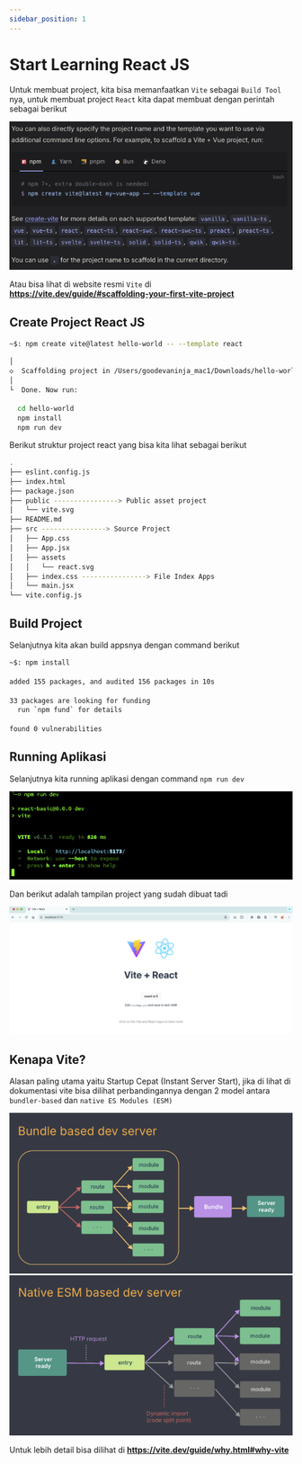 ```yaml
---
sidebar_position: 1
---
```


# Start Learning React JS

Untuk membuat project, kita bisa memanfaatkan `Vite` sebagai `Build Tool` nya, untuk membuat project `React` kita dapat membuat dengan perintah sebagai berikut

![Alt text](./img/Screenshot%202025-06-21%20at%2015.39.09.png)

Atau bisa lihat di website resmi `Vite` di **https://vite.dev/guide/#scaffolding-your-first-vite-project**

## Create Project React JS

```.sh
~$: npm create vite@latest hello-world -- --template react
```
```.sh
│
◇  Scaffolding project in /Users/goodevaninja_mac1/Downloads/hello-world...
│
└  Done. Now run:

  cd hello-world
  npm install
  npm run dev
```

Berikut struktur project react yang bisa kita lihat sebagai berikut

```.sh
.
├── eslint.config.js
├── index.html
├── package.json
├── public ----------------> Public asset project
│   └── vite.svg
├── README.md
├── src ----------------> Source Project
│   ├── App.css
│   ├── App.jsx
│   ├── assets
│   │   └── react.svg
│   ├── index.css ----------------> File Index Apps
│   └── main.jsx
└── vite.config.js
```

## Build Project

Selanjutnya kita akan build appsnya dengan command berikut

```.sh
~$: npm install

added 155 packages, and audited 156 packages in 10s

33 packages are looking for funding
  run `npm fund` for details

found 0 vulnerabilities
```

## Running Aplikasi

Selanjutnya kita running aplikasi dengan command `npm run dev`

![Alt text](./img/Screenshot%202025-06-21%20at%2015.51.42.png)

Dan berikut adalah tampilan project yang sudah dibuat tadi

![Alt text](./img/Screenshot%202025-06-21%20at%2015.53.27.png)

## Kenapa Vite?

Alasan paling utama yaitu Startup Cepat (Instant Server Start), jika di lihat di dokumentasi vite bisa dilihat perbandingannya dengan 2 model antara `bundler-based` dan `native ES Modules (ESM)`

![Alt text](./img/Screenshot%202025-06-21%20at%2016.01.26.png)
![Alt text](./img/Screenshot%202025-06-21%20at%2016.01.30.png)

Untuk lebih detail bisa dilihat di **https://vite.dev/guide/why.html#why-vite**